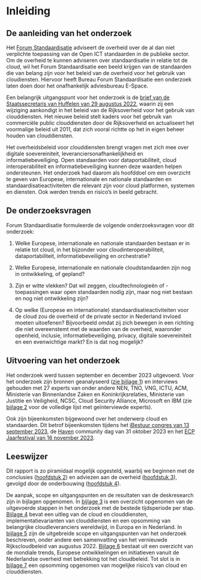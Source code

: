 # Inleiding

## De aanleiding van het onderzoek

Het [Forum Standaardisatie](https://forumstandaardisatie.nl/) adviseert de overheid over de al dan niet verplichte toepassing van de Open ICT standaarden in de publieke sector. Om de overheid te kunnen adviseren over standaardisatie in relatie tot de cloud, wil het Forum Standaardisatie een beeld krijgen van de standaarden die van belang zijn voor het beleid van de overheid voor het gebruik van cloudiensten. Hiervoor heeft Bureau Forum Standaardisatie een onderzoek laten doen door het onafhankelijk adviesbureau E-Space.

Een belangrijk uitgangspunt voor het onderzoek is de [brief van de Staatssecretaris van Huffelen van 29 augustus 2022](https://www.tweedekamer.nl/kamerstukken/brieven_regering/detail?id=2022Z15892&did=2022D33299), waarin zij een wijziging aankondigt in het beleid van de Rijksoverheid voor het gebruik van clouddiensten. Het nieuwe beleid stelt kaders voor het gebruik van commerciële public clouddiensten door de Rijksoverheid en actualiseert het voormalige beleid uit 2011, dat zich vooral richtte op het in eigen beheer houden van clouddiensten.

Het overheidsbeleid voor clouddiensten brengt vragen met zich mee over digitale soevereiniteit, leveranciersonafhankelijkheid en informatiebeveiliging. Open standaarden voor dataportabiliteit, cloud interoperabiliteit en informatiebeveiliging kunnen deze waarden helpen ondersteunen. Het onderzoek had daarom als hoofddoel om een overzicht te geven van Europese, internationale en nationale standaarden en standaardisatieactiviteiten die relevant zijn voor cloud platformen, systemen en diensten. Ook werden trends en risico’s in beeld gebracht.

## De onderzoeksvragen

Forum Standaardisatie formuleerde de volgende onderzoeksvragen voor dit onderzoek:

1.  Welke Europese, internationale en nationale standaarden bestaan er in relatie tot cloud, in het bijzonder voor cloudinteroperabiliteit, dataportabiliteit, informatiebeveiliging en orchestratie?

2.  Welke Europese, internationale en nationale cloudstandaarden zijn nog in ontwikkeling, of gepland?

3.  Zijn er witte vlekken? Dat wil zeggen, cloudtechnologieën of - toepassingen waar open standaarden nodig zijn, maar nog niet bestaan en nog niet ontwikkeling zijn?

4.  Op welke (Europese en internationale) standaardisatieactiviteiten voor de cloud zou de overheid of de private sector in Nederland invloed moeten uitoefenen? Bijvoorbeeld omdat zij zich bewegen in een richting die niet overeenstemt met de waarden van de overheid, waaronder openheid, inclusie, informatiebeveiliging, privacy, digitale soevereiniteit en een evenwichtige markt? En is dat nog mogelijk?

## Uitvoering van het onderzoek

Het onderzoek werd tussen september en december 2023 uitgevoerd. Voor het onderzoek zijn bronnen geanalyseerd ([zie bijlage 1](#gebruikte-bronnen-bij-het-onderzoek)) en interviews gehouden met 27 experts van onder andere NEN, TNO, VNG, ICTU, ACM, Ministerie van Binnenlandse Zaken en Koninkrijksrelaties, Ministerie van Justitie en Veiligheid, NCSC, Cloud Security Alliance, Microsoft en IBM (zie [bijlage 2](#de-betrokken-experts) voor de volledige lijst met geïnterviewde experts).

Ook zijn bijeenkomsten bijgewoond over het onderwerp cloud en standaarden. Dit betrof bijeenkomsten tijdens het [iBestuur congres van 13 september 2023](https://magazine.ibestuur.nl/ibestuur_congres_2023_terugblik/cover), de [Haven](https://haven.commonground.nl/) community dag van 31 oktober 2023 en het [ECP Jaarfestival van 16 november 2023](https://ecp.nl/jaarfestival/).

## Leeswijzer

Dit rapport is zo piramidaal mogelijk opgesteld, waarbij we beginnen met de conclusies ([hoofdstuk 2](#conclusies-van-het-onderzoek)) en adviezen aan de overheid ([hoofdstuk 3](#adviezen-aan-de-overheid)), gevolgd door de onderbouwing ([hoofdstuk 4](#standaarden-voor-de-cloud)).

De aanpak, scope en uitgangspunten en de resultaten van de deskresearch zijn in bijlagen opgenomen. In [bijlage 3](#aanpak-en-planning-onderzoek) is een overzicht opgenomen van de uitgevoerde stappen in het onderzoek met de bestede tijdsperiode per stap. [Bijlage 4](#wat-is-cloud) bevat een uitleg van de cloud en clouddiensten, implementatievarianten van clouddiensten en een opsomming van belangrijke cloudleveranciers wereldwijd, in Europa en in Nederland. In [bijlage 5](#scope-en-uitgangspunten) zijn de uitgebreide scope en uitgangspunten van het onderzoek beschreven, onder andere een samenvatting van het vernieuwde Rijkscloudbeleid van augustus 2022. [Bijlage 6](#cloudontwikkelingen-en-trends) bestaat uit een overzicht van de mondiale trends, Europese ontwikkelingen en initiatieven vanuit de Nederlandse overheid met betrekking tot het cloudbeleid. Tot slot is in [bijlage 7](#risicos-van-de-toepassing-van-cloud-en-clouddiensten) een opsomming opgenomen van mogelijke risico’s van cloud en clouddiensten.

